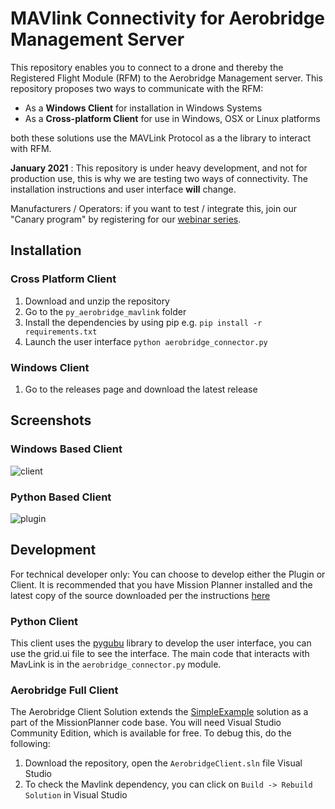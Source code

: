 # MAVlink Connectivity for Aerobridge Management Server

This repository enables you to connect to a drone and thereby the Registered Flight Module (RFM) to the Aerobridge Management server. This repository proposes two ways to communicate with the RFM:

- As a __Windows Client__ for installation in Windows Systems
- As a __Cross-platform Client__ for use in Windows, OSX or Linux platforms

both these solutions use the MAVLink Protocol as a the library to interact with RFM.

__January 2021__ : This repository is under heavy development, and not for production use, this is why we are testing two ways of connectivity. The installation instructions and user interface **will** change. 

Manufacturers / Operators: if you want to test / integrate this, join our "Canary program" by registering for our [webinar series](http://webinar.aerobridge.in).

## Installation

### Cross Platform Client

1. Download and unzip the repository
2. Go to the `py_aerobridge_mavlink` folder
3. Install the dependencies by using pip e.g. `pip install -r requirements.txt`
4. Launch the user interface `python aerobridge_connector.py`

### Windows Client

1. Go to the releases page and download the latest release

## Screenshots

### Windows Based Client

![client](https://i.imgur.com/zHPXFcx.png)

### Python Based Client

![plugin](https://i.imgur.com/r4vNgdm.jpg)

## Development

For technical developer only: You can choose to develop either the Plugin or Client. It is recommended that you have Mission Planner installed and the latest copy of the source downloaded per the instructions [here](https://ardupilot.org/dev/docs/building-mission-planner.html#getting-the-mission-planner-source-code-from-github-into-your-computer)

### Python Client

This client uses the [pygubu](https://github.com/alejandroautalan/pygubu) library to develop the user interface, you can use the grid.ui file to see the interface. The main code that interacts with MavLink is in the `aerobridge_connector.py` module.

### Aerobridge Full Client

The Aerobridge Client Solution extends the [SimpleExample](https://ardupilot.org/dev/docs/building-mission-planner.html#building-the-simpleexample) solution as a part of the MissionPlanner code base. You will need Visual Studio Community Edition, which is available for free. To debug this, do the following:

1. Download the repository, open the `AerobridgeClient.sln` file Visual Studio
2. To check the Mavlink dependency, you can click on `Build -> Rebuild Solution` in Visual Studio